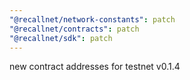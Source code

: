 ```yaml
---
"@recallnet/network-constants": patch
"@recallnet/contracts": patch
"@recallnet/sdk": patch
---
```


new contract addresses for testnet v0.1.4
